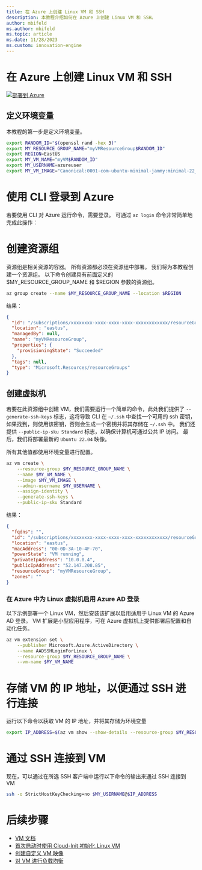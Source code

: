 ```yaml
---
title: 在 Azure 上创建 Linux VM 和 SSH
description: 本教程介绍如何在 Azure 上创建 Linux VM 和 SSH。
author: mbifeld
ms.author: mbifeld
ms.topic: article
ms.date: 11/28/2023
ms.custom: innovation-engine
---
```


# 在 Azure 上创建 Linux VM 和 SSH

[![部署到 Azure](https://aka.ms/deploytoazurebutton)](https://go.microsoft.com/fwlink/?linkid=2262692)


## 定义环境变量

本教程的第一步是定义环境变量。

```bash
export RANDOM_ID="$(openssl rand -hex 3)"
export MY_RESOURCE_GROUP_NAME="myVMResourceGroup$RANDOM_ID"
export REGION=EastUS
export MY_VM_NAME="myVM$RANDOM_ID"
export MY_USERNAME=azureuser
export MY_VM_IMAGE="Canonical:0001-com-ubuntu-minimal-jammy:minimal-22_04-lts-gen2:latest"
```

# 使用 CLI 登录到 Azure

若要使用 CLI 对 Azure 运行命令，需要登录。 可通过 `az login` 命令非常简单地完成此操作：

# 创建资源组

资源组是相关资源的容器。 所有资源都必须在资源组中部署。 我们将为本教程创建一个资源组。 以下命令创建具有前面定义的 $MY_RESOURCE_GROUP_NAME 和 $REGION 参数的资源组。

```bash
az group create --name $MY_RESOURCE_GROUP_NAME --location $REGION
```

结果：

<!-- expected_similarity=0.3 -->
```json   
{
  "id": "/subscriptions/xxxxxxxx-xxxx-xxxx-xxxx-xxxxxxxxxxxx/resourceGroups/myVMResourceGroup",
  "location": "eastus",
  "managedBy": null,
  "name": "myVMResourceGroup",
  "properties": {
    "provisioningState": "Succeeded"
  },
  "tags": null,
  "type": "Microsoft.Resources/resourceGroups"
}
```

## 创建虚拟机

若要在此资源组中创建 VM，我们需要运行一个简单的命令，此处我们提供了 `--generate-ssh-keys` 标志，这将导致 CLI 在 `~/.ssh` 中查找一个可用的 ssh 密钥，如果找到，则使用该密钥，否则会生成一个密钥并将其存储在 `~/.ssh` 中。 我们还提供 `--public-ip-sku Standard` 标志，以确保计算机可通过公共 IP 访问。 最后，我们将部署最新的 `Ubuntu 22.04` 映像。 

所有其他值都使用环境变量进行配置。

```bash
az vm create \
    --resource-group $MY_RESOURCE_GROUP_NAME \
    --name $MY_VM_NAME \
    --image $MY_VM_IMAGE \
    --admin-username $MY_USERNAME \
    --assign-identity \
    --generate-ssh-keys \
    --public-ip-sku Standard
```

结果：

<!-- expected_similarity=0.3 -->
```json
{
  "fqdns": "",
  "id": "/subscriptions/xxxxxxxx-xxxx-xxxx-xxxx-xxxxxxxxxxxx/resourceGroups/myVMResourceGroup/providers/Microsoft.Compute/virtualMachines/myVM",
  "location": "eastus",
  "macAddress": "00-0D-3A-10-4F-70",
  "powerState": "VM running",
  "privateIpAddress": "10.0.0.4",
  "publicIpAddress": "52.147.208.85",
  "resourceGroup": "myVMResourceGroup",
  "zones": ""
}
```

### 在 Azure 中为 Linux 虚拟机启用 Azure AD 登录

以下示例部署一个 Linux VM，然后安装该扩展以启用适用于 Linux VM 的 Azure AD 登录。 VM 扩展是小型应用程序，可在 Azure 虚拟机上提供部署后配置和自动化任务。

```bash
az vm extension set \
    --publisher Microsoft.Azure.ActiveDirectory \
    --name AADSSHLoginForLinux \
    --resource-group $MY_RESOURCE_GROUP_NAME \
    --vm-name $MY_VM_NAME
```

# 存储 VM 的 IP 地址，以便通过 SSH 进行连接
运行以下命令以获取 VM 的 IP 地址，并将其存储为环境变量

```bash
export IP_ADDRESS=$(az vm show --show-details --resource-group $MY_RESOURCE_GROUP_NAME --name $MY_VM_NAME --query publicIps --output tsv)
```

# 通过 SSH 连接到 VM

<!--## Export the SSH configuration for use with SSH clients that support OpenSSH & SSH into the VM.
Login to Azure Linux VMs with Azure AD supports exporting the OpenSSH certificate and configuration. That means you can use any SSH clients that support OpenSSH-based certificates to sign in through Azure AD. The following example exports the configuration for all IP addresses assigned to the VM:-->

<!--
```bash
yes | az ssh config --file ~/.ssh/config --name $MY_VM_NAME --resource-group $MY_RESOURCE_GROUP_NAME
```
-->

现在，可以通过在所选 SSH 客户端中运行以下命令的输出来通过 SSH 连接到 VM

```bash
ssh -o StrictHostKeyChecking=no $MY_USERNAME@$IP_ADDRESS
```

# 后续步骤

* [VM 文档](https://learn.microsoft.com/azure/virtual-machines/)
* [首次启动时使用 Cloud-Init 初始化 Linux VM](https://learn.microsoft.com/azure/virtual-machines/linux/tutorial-automate-vm-deployment)
* [创建自定义 VM 映像](https://learn.microsoft.com/azure/virtual-machines/linux/tutorial-custom-images)
* [对 VM 进行负载均衡](https://learn.microsoft.com/azure/load-balancer/quickstart-load-balancer-standard-public-cli)
